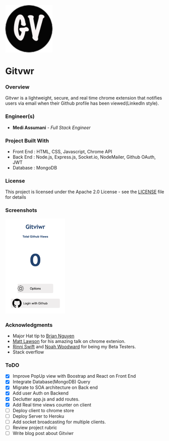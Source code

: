
<img src= "src/icon.png" width = 150 height = 150></img>

# Gitvwr

### Overview
Gitvwr is a lightweight, secure, and real time chrome extension that notifies users via email when their Github profile has been viewed(LinkedIn style). 

### Engineer(s)

* **Medi Assumani** - *Full Stack Engineer*

### Project Built With

* Front End : HTML, CSS, Javascript, Chrome API
* Back End : Node.js, Express.js, Socket.io, NodeMailer, Github OAuth, JWT
* Database : MongoDB

### License

This project is licensed under the Apache 2.0 License - see the <a href="https://github.com/MediBoss/Lofti/blob/master/LICENSE">LICENSE</a> file for details

### Screenshots

<img src= "src/SC1.png" width = 190 height = 300></img>
### Acknowledgments

* Major Hat tip to <a href="https://github.com/bnguyen212">Brian Nguyen</a>
* <a href="https://github.com/matthewlawson">Matt Lawson</a> for his amazing talk on chrome extenion.
* <a href="https://github.com/RinniSwift">Rinni Swift</a> and <a href="https://github.com/woodward4422">Noah Woodward</a> for being my Beta Testers.
* Stack overflow

### ToDO

- [x] Improve PopUp view with Boostrap and React on Front End
- [x] Integrate Database(MongoDB) Query
- [x] Migrate to SOA architecture on Back end
- [x] Add user Auth on Backend
- [x] Declutter app.js and add routes.
- [x] Add Real time views counter on client 
- [ ] Deploy client to chrome store
- [ ] Deploy Server to Heroku
- [ ] Add socket broadcasting for multiple clients.
- [ ] Review project rubric
- [ ] Write blog post about Gitviwr
